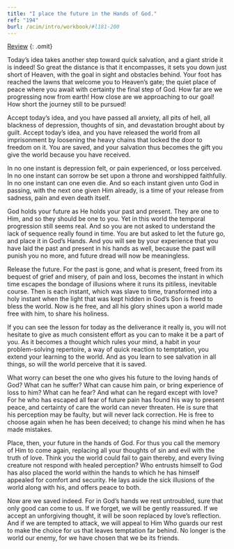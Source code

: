 ```yaml
---
title: "I place the future in the Hands of God."
ref: "194"
burl: /acim/intro/workbook/#l181-200
---
```


<a class="hide-review" href="/workbook/l214/#l194">Review</a>
{: .omit}

Today’s idea takes another step toward quick salvation, and a giant
stride it is indeed! So great the distance is that it encompasses, it
sets you down just short of Heaven, with the goal in sight and obstacles
behind. Your foot has reached the lawns that welcome you to Heaven’s
gate; the quiet place of peace where you await with certainty the final
step of God. How far are we progressing now from earth! How close are we
approaching to our goal! How short the journey still to be pursued!

Accept today’s idea, and you have passed all anxiety, all pits of hell,
all blackness of depression, thoughts of sin, and devastation brought
about by guilt. Accept today’s idea, and you have released the world
from all imprisonment by loosening the heavy chains that locked the door
to freedom on it. You are saved, and your salvation thus becomes the
gift you give the world because you have received.

In no one instant is depression felt, or pain experienced, or loss
perceived. In no one instant can sorrow be set upon a throne and
worshipped faithfully. In no one instant can one even die. And so each
instant given unto God in passing, with the next one given Him already,
is a time of your release from sadness, pain and even death itself.

God holds your future as He holds your past and present. They are one to
Him, and so they should be one to you. Yet in this world the temporal
progression still seems real. And so you are not asked to understand the
lack of sequence really found in time. You are but asked to let the
future go, and place it in God’s Hands. And you will see by your
experience that you have laid the past and present in his hands as well,
because the past will punish you no more, and future dread will now be
meaningless.

Release the future. For the past is gone, and what is present, freed
from its bequest of grief and misery, of pain and loss, becomes the
instant in which time escapes the bondage of illusions where it runs its
pitiless, inevitable course. Then is each instant, which was slave to
time, transformed into a holy instant when the light that was kept
hidden in God’s Son is freed to bless the world. Now is he free, and all
his glory shines upon a world made free with him, to share his holiness.

If you can see the lesson for today as the deliverance it really is, you
will not hesitate to give as much consistent effort as you can to make
it be a part of you. As it becomes a thought which rules your mind, a
habit in your problem-solving repertoire, a way of quick reaction to
temptation, you extend your learning to the world. And as you learn to
see salvation in all things, so will the world perceive that it is
saved.

What worry can beset the one who gives his future to the loving hands of
God? What can he suffer? What can cause him pain, or bring experience of
loss to him? What can he fear? And what can he regard except with love?
For he who has escaped all fear of future pain has found his way to
present peace, and certainty of care the world can never threaten. He is
sure that his perception may be faulty, but will never lack correction.
He is free to choose again when he has been deceived; to change his mind
when he has made mistakes.

Place, then, your future in the hands of God. For thus you call the
memory of Him to come again, replacing all your thoughts of sin and evil
with the truth of love. Think you the world could fail to gain thereby,
and every living creature not respond with healed perception? Who
entrusts himself to God has also placed the world within the hands to
which he has himself appealed for comfort and security. He lays aside
the sick illusions of the world along with his, and offers peace to
both.

Now are we saved indeed. For in God’s hands we rest untroubled, sure
that only good can come to us. If we forget, we will be gently
reassured. If we accept an unforgiving thought, it will be soon replaced
by love’s reflection. And if we are tempted to attack, we will appeal to
Him Who guards our rest to make the choice for us that leaves temptation
far behind. No longer is the world our enemy, for we have chosen that we
be its friends.

